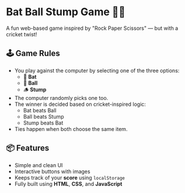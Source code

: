 # Bat Ball Stump Game 🎯🏏

A fun web-based game inspired by "Rock Paper Scissors" — but with a cricket twist!

## 🕹️ Game Rules

- You play against the computer by selecting one of the three options:
  - 🏏 **Bat**
  - 🎾 **Ball**
  - 🪵 **Stump**
- The computer randomly picks one too.
- The winner is decided based on cricket-inspired logic:
  - Bat beats Ball
  - Ball beats Stump
  - Stump beats Bat
- Ties happen when both choose the same item.

## 📦 Features

- Simple and clean UI
- Interactive buttons with images
- Keeps track of your **score** using `localStorage`
- Fully built using **HTML**, **CSS**, and **JavaScript**
